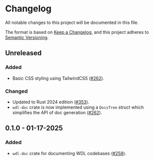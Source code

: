 # Changelog

All notable changes to this project will be documented in this file.

The format is based on [Keep a Changelog](https://keepachangelog.com/en/1.1.0/),
and this project adheres to [Semantic Versioning](https://semver.org/spec/v2.0.0.html).

## Unreleased

### Added

* Basic CSS styling using TailwindCSS ([#262](https://github.com/stjude-rust-labs/wdl/pull/262)).

### Changed

* Updated to Rust 2024 edition ([#353](https://github.com/stjude-rust-labs/wdl/pull/353)).
* `wdl-doc` crate is now implemented using a `DocsTree` struct which simplifies
  the API of doc generation ([#262](https://github.com/stjude-rust-labs/wdl/pull/262)).

## 0.1.0 - 01-17-2025

### Added

* `wdl-doc` crate for documenting WDL codebases ([#258](https://github.com/stjude-rust-labs/wdl/pull/248)).
